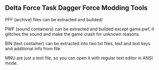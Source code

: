 ## Delta Force Task Dagger Force Modding Tools

PFF (archive) files can be extracted and builded/

PWF (sound containers) can be extracted and builded except game.pwf, it glitches the sound and make the game crash for unknown reasons.

BIN (text container) can be extracted into two txt files, text and text keys and additional info from file.

MNU are just a text file, so you can open it with regular text editor in ANSI mode.
